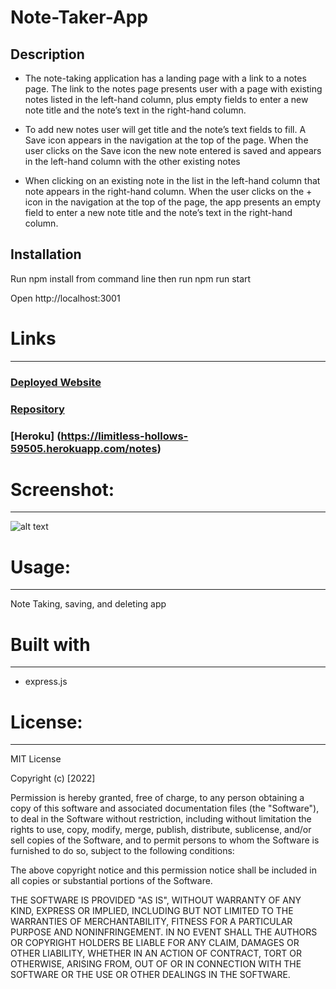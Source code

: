 # Note-Taker-App

## Description 

- The note-taking application has a landing page with a link to a notes page. The link to the notes page presents user with a page with existing notes listed in the left-hand column, plus empty fields to enter a new note title and the note’s text in the right-hand column.

- To add new notes user will get title and the note’s text fields to fill. A Save icon appears in the navigation at the top of the page. When the user clicks on the Save icon the new note entered is saved and appears in the left-hand column with the other existing notes

- When clicking on an existing note in the list in the left-hand column that note appears in the right-hand column. When the user clicks on the + icon in the navigation at the top of the page, the app presents an empty field to enter a new note title and the note’s text in the right-hand column.

## Installation

Run npm install from command line then run npm run start

Open http://localhost:3001

# Links
-----------------------------------------------------------------------
### [Deployed Website]()
### [Repository](https://github.com/Micky-Ad/Note-Taker-App)
### [Heroku] (https://limitless-hollows-59505.herokuapp.com/notes)

# Screenshot:
----------------------------------------------------------------------

 ![alt text](./assets/image/screenshot-sample.PNG)

# Usage:
----------------------------------------------------------------------
Note Taking, saving, and deleting app

# Built with
-----------------------------------------------------------------------
 - express.js

# License:
-----------------------------------------------------------------------
MIT License

  Copyright (c) [2022]

Permission is hereby granted, free of charge, to any person obtaining a copy of this software and associated documentation files (the "Software"), to deal in the Software without restriction, including without limitation the rights to use, copy, modify, merge, publish, distribute, sublicense, and/or sell copies of the Software, and to permit persons to whom the Software is furnished to do so, subject to the following conditions:

The above copyright notice and this permission notice shall be included in all copies or substantial portions of the Software.

THE SOFTWARE IS PROVIDED "AS IS", WITHOUT WARRANTY OF ANY KIND, EXPRESS OR IMPLIED, INCLUDING BUT NOT LIMITED TO THE WARRANTIES OF MERCHANTABILITY, FITNESS FOR A PARTICULAR PURPOSE AND NONINFRINGEMENT. IN NO EVENT SHALL THE AUTHORS OR COPYRIGHT HOLDERS BE LIABLE FOR ANY CLAIM, DAMAGES OR OTHER LIABILITY, WHETHER IN AN ACTION OF CONTRACT, TORT OR OTHERWISE, ARISING FROM, OUT OF OR IN CONNECTION WITH THE SOFTWARE OR THE USE OR OTHER DEALINGS IN THE SOFTWARE.


